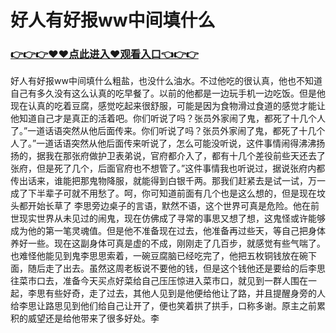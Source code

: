 # 好人有好报ww中间填什么
### <a href="https://github.com/grtyuw/ghyu/issues/1">👉👉👉♥♥点此进入♥观看入口👈👉👉</a>

好人有好报ww中间填什么粗盐，也没什么油水。不过他吃的很认真，他也不知道自己有多久没有这么认真的吃早餐了。以前的他都是一边玩手机一边吃饭。但是他现在认真的吃着豆腐，感觉吃起来很舒服，可能是因为食物滑过食道的感觉才能让他知道自己才是真正的活着吧。你们听说了吗？张员外家闹了鬼，都死了十几个人了。”一道话语突然从他后面传来。你们听说了吗？张员外家闹了鬼，都死了十几个人了。”一道话语突然从他后面传来听说了，怎么可能没听说，这件事情闹得沸沸扬扬的，据我在那张府做护卫表弟说，官府都介入了，都有十几个差役前些天还去了张府，但是死了几个，后面官府也不想管了。”这件事情我也听说过，据说张府内都传出话来，谁能把那鬼物降服，就能得到白银千两。那我们赶紧去是试一试，万一成了下半辈子可就不用愁了。呵，你可知道前面有几个也是这么想的，但是现在坟头都开始长草了
李思旁边桌子的言语，默然不语，这个世界可真是危险。他在前世现实世界从未见过的闹鬼，现在仿佛成了寻常的事思又想了想，这鬼怪或许能够成为他的第一笔灵魂值。但是他不准备现在过去，他准备再过些天，等自己把身体养好一些。现在这副身体可真是虚的不成，刚刚走了几百步，就感觉有些气喘了。也难怪他能见到鬼李思思索着，一碗豆腐脑已经吃完了，他把五枚铜钱放在碗下面，随后走了出去。虽然这周老板说不要他的钱，但是这个钱他还是要给的后李思往菜市口去，准备今天买点好菜给自己压压惊进入菜市口，就见到一群人围在一起，李思有些好奇，走了过去，其他人见到是他便给他让了路，并且提醒身旁的人给李思让路思见到他们给自己让开了，便也笑着拱了拱手，口称多谢。原主之前累积的威望还是给他带来了很多好处。李
